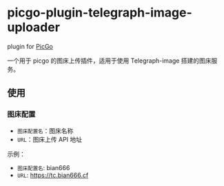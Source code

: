 # picgo-plugin-telegraph-image-uploader

plugin for [PicGo](https://github.com/Molunerfinn/PicGo)

一个用于 picgo 的图床上传插件，适用于使用 Telegraph-image 搭建的图床服务。

## 使用

### 图床配置

- `图床配置名`：图床名称
- `URL`：图床上传 API 地址

示例：

- `图床配置名`: bian666
- `URL`: https://tc.bian666.cf
